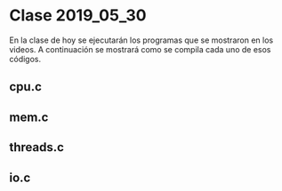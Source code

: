 # Clase 2019_05_30

En la clase de hoy se ejecutarán los programas que se mostraron en los videos.
 A continuación se mostrará como se compila cada uno de esos códigos.

## cpu.c

## mem.c

## threads.c

## io.c

